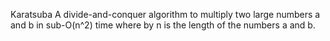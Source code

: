 Karatsuba
A divide-and-conquer algorithm to multiply two large numbers a and b in sub-O(n^2) time where by n is the length of the numbers a and b.
